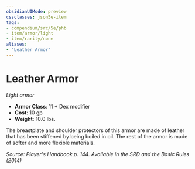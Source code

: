 ```yaml
---
obsidianUIMode: preview
cssclasses: json5e-item
tags:
- compendium/src/5e/phb
- item/armor/light
- item/rarity/none
aliases: 
- "Leather Armor"
---
```

# Leather Armor
*Light armor*  

- **Armor Class**: 11 + Dex modifier
- **Cost**: 10 gp
- **Weight**: 10.0 lbs.

The breastplate and shoulder protectors of this armor are made of leather that has been stiffened by being boiled in oil. The rest of the armor is made of softer and more flexible materials.

*Source: Player's Handbook p. 144. Available in the <span title='Systems Reference Document (5.1)'>SRD</span> and the Basic Rules (2014)*